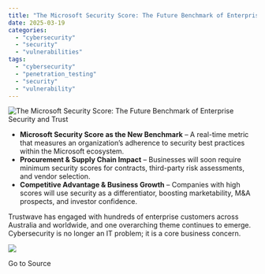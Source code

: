 ```yaml
---
title: "The Microsoft Security Score: The Future Benchmark of Enterprise Security and Trust"
date: 2025-03-19
categories: 
  - "cybersecurity"
  - "security"
  - "vulnerabilities"
tags: 
  - "cybersecurity"
  - "penetration_testing"
  - "security"
  - "vulnerability"
---
```


![The Microsoft Security Score: The Future Benchmark of Enterprise Security and Trust](https://www.trustwave.com/hubfs/Blogs/Trustwave_Blog/Headers/MSFT-SS-Blog-Header.jpg)

- **Microsoft Security Score as the New Benchmark** – A real-time metric that measures an organization’s adherence to security best practices within the Microsoft ecosystem.
- **Procurement & Supply Chain Impact** – Businesses will soon require minimum security scores for contracts, third-party risk assessments, and vendor selection.
- **Competitive Advantage & Business Growth** – Companies with high scores will use security as a differentiator, boosting marketability, M&A prospects, and investor confidence.

Trustwave has engaged with hundreds of enterprise customers across Australia and worldwide, and one overarching theme continues to emerge. Cybersecurity is no longer an IT problem; it is a core business concern.

![](https://track.hubspot.com/__ptq.gif?a=21158977&k=14&r=https%3A%2F%2Fwww.trustwave.com%2Fen-us%2Fresources%2Fblogs%2Ftrustwave-blog%2Fthe-microsoft-security-score-the-future-benchmark-of-enterprise-security-and-trust%2F&bu=https%253A%252F%252Fwww.trustwave.com%252Fen-us%252Fresources%252Fblogs%252Ftrustwave-blog&bvt=rss)

Go to Source
